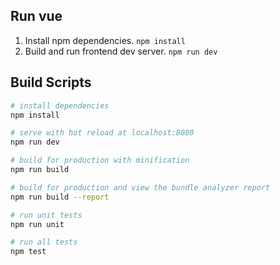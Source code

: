 ## Run vue
1. Install npm dependencies.
`npm install`
2. Build and run frontend dev server.
`npm run dev`


## Build Scripts

``` bash
# install dependencies
npm install

# serve with hot reload at localhost:8080
npm run dev

# build for production with minification
npm run build

# build for production and view the bundle analyzer report
npm run build --report

# run unit tests
npm run unit

# run all tests
npm test
```